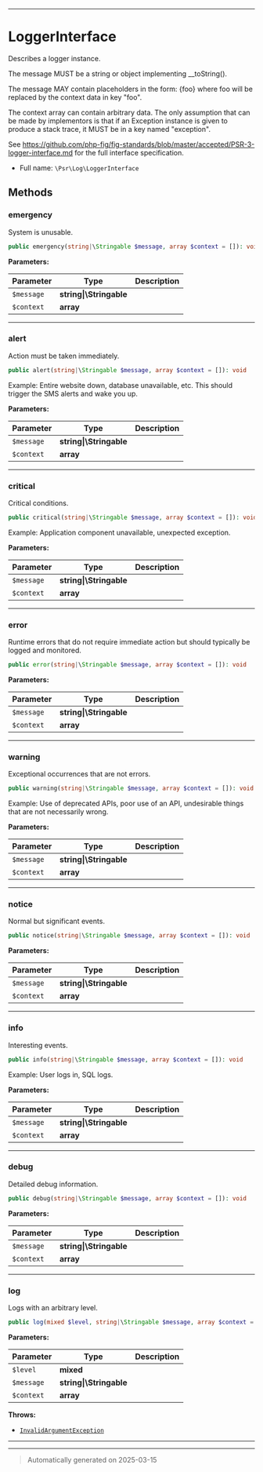 ***

# LoggerInterface

Describes a logger instance.

The message MUST be a string or object implementing __toString().

The message MAY contain placeholders in the form: {foo} where foo
will be replaced by the context data in key "foo".

The context array can contain arbitrary data. The only assumption that
can be made by implementors is that if an Exception instance is given
to produce a stack trace, it MUST be in a key named "exception".

See https://github.com/php-fig/fig-standards/blob/master/accepted/PSR-3-logger-interface.md
for the full interface specification.

* Full name: `\Psr\Log\LoggerInterface`



## Methods


### emergency

System is unusable.

```php
public emergency(string|\Stringable $message, array $context = []): void
```








**Parameters:**

| Parameter | Type | Description |
|-----------|------|-------------|
| `$message` | **string&#124;\Stringable** |  |
| `$context` | **array** |  |





***

### alert

Action must be taken immediately.

```php
public alert(string|\Stringable $message, array $context = []): void
```

Example: Entire website down, database unavailable, etc. This should
trigger the SMS alerts and wake you up.






**Parameters:**

| Parameter | Type | Description |
|-----------|------|-------------|
| `$message` | **string&#124;\Stringable** |  |
| `$context` | **array** |  |





***

### critical

Critical conditions.

```php
public critical(string|\Stringable $message, array $context = []): void
```

Example: Application component unavailable, unexpected exception.






**Parameters:**

| Parameter | Type | Description |
|-----------|------|-------------|
| `$message` | **string&#124;\Stringable** |  |
| `$context` | **array** |  |





***

### error

Runtime errors that do not require immediate action but should typically
be logged and monitored.

```php
public error(string|\Stringable $message, array $context = []): void
```








**Parameters:**

| Parameter | Type | Description |
|-----------|------|-------------|
| `$message` | **string&#124;\Stringable** |  |
| `$context` | **array** |  |





***

### warning

Exceptional occurrences that are not errors.

```php
public warning(string|\Stringable $message, array $context = []): void
```

Example: Use of deprecated APIs, poor use of an API, undesirable things
that are not necessarily wrong.






**Parameters:**

| Parameter | Type | Description |
|-----------|------|-------------|
| `$message` | **string&#124;\Stringable** |  |
| `$context` | **array** |  |





***

### notice

Normal but significant events.

```php
public notice(string|\Stringable $message, array $context = []): void
```








**Parameters:**

| Parameter | Type | Description |
|-----------|------|-------------|
| `$message` | **string&#124;\Stringable** |  |
| `$context` | **array** |  |





***

### info

Interesting events.

```php
public info(string|\Stringable $message, array $context = []): void
```

Example: User logs in, SQL logs.






**Parameters:**

| Parameter | Type | Description |
|-----------|------|-------------|
| `$message` | **string&#124;\Stringable** |  |
| `$context` | **array** |  |





***

### debug

Detailed debug information.

```php
public debug(string|\Stringable $message, array $context = []): void
```








**Parameters:**

| Parameter | Type | Description |
|-----------|------|-------------|
| `$message` | **string&#124;\Stringable** |  |
| `$context` | **array** |  |





***

### log

Logs with an arbitrary level.

```php
public log(mixed $level, string|\Stringable $message, array $context = []): void
```








**Parameters:**

| Parameter | Type | Description |
|-----------|------|-------------|
| `$level` | **mixed** |  |
| `$message` | **string&#124;\Stringable** |  |
| `$context` | **array** |  |




**Throws:**

- [`InvalidArgumentException`](./InvalidArgumentException.md)



***


***
> Automatically generated on 2025-03-15
